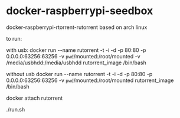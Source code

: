 docker-raspberrypi-seedbox
==========================

docker-raspberrypi-rtorrent-rutorrent based on arch linux

to run:

with usb:
docker run --name rutorrent -t -i -d -p 80:80 -p 0.0.0.0:63256:63256 -v `pwd`/mounted:/root/mounted -v /media/usbhdd:/media/usbhdd rutorrent_image /bin/bash


without usb
docker run --name rutorrent -t -i -d -p 80:80 -p 0.0.0.0:63256:63256 -v `pwd`/mounted:/root/mounted rutorrent_image /bin/bash


docker attach rutorrent

./run.sh


